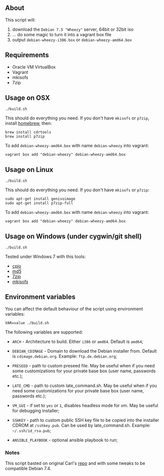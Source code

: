 ## About

This script will:

 1. download the `Debian 7.5 "Wheezy"` server, 64bit or 32bit iso
 2. ... do some magic to turn it into a vagrant box file
 3. output `debian-wheezy-i386.box` or `debian-wheezy-amd64.box`

## Requirements

 * Oracle VM VirtualBox
 * Vagrant
 * mkisofs
 * 7zip

## Usage on OSX

    ./build.sh

This should do everything you need. If you don't have `mkisofs` or `p7zip`, install [homebrew](http://mxcl.github.com/homebrew/), then:

    brew install cdrtools
    brew install p7zip

To add `debian-wheezy-amd64.box` with name `debian-wheezy` into vagrant:

    vagrant box add "debian-wheezy" debian-wheezy-amd64.box

## Usage on Linux

    ./build.sh

This should do everything you need. If you don't have `mkisofs` or `p7zip`:

    sudo apt-get install genisoimage
    sudo apt-get install p7zip-full

To add `debian-wheezy-amd64.box` with name `debian-wheezy` into vagrant:

    vagrant box add "debian-wheezy" debian-wheezy-amd64.box

## Usage on Windows (under cygwin/git shell)

    ./build.sh

Tested under Windows 7 with this tools:

 * [cpio](http://gnuwin32.sourceforge.net/packages/cpio.htm)
 * [md5](http://www.fourmilab.ch/md5/)
 * [7zip](http://www.7-zip.org/)
 * [mkisofs](http://sourceforge.net/projects/cdrtoolswin/)

## Environment variables

You can affect the default behaviour of the script using environment variables:

    VAR=value ./build.sh

The following variables are supported:

* `ARCH` - Architecture to build. Either `i386` or `amd64`. Default is `amd64`;

* `DEBIAN_CDIMAGE` - Domain to download the Debian installer from. Default is `cdimage.debian.org`. Example: `ftp.de.debian.org`;

* `PRESEED` - path to custom preseed file. May be useful when if you need some customizations for your private base box (user name, passwords etc.);

* `LATE_CMD` - path to custom late_command.sh. May be useful when if you need some customizations for your private base box (user name, passwords etc.);

* `VM_GUI` - if set to `yes` or `1`, disables headless mode for vm. May be useful for debugging installer;

* `SSHKEY` - path to custom public SSH key file to be copied into the installer CDROM at `/sshkey.pub`. Can be used by late_command.sh. Example: `~/.ssh/id_rsa.pub`;

* `ANSIBLE_PLAYBOOK` - optional ansible playbook to run;


### Notes

This script basted on original Carl's [repo](https://github.com/cal/vagrant-ubuntu-precise-64) and with some tweaks to be compatible Debian 7.4.
